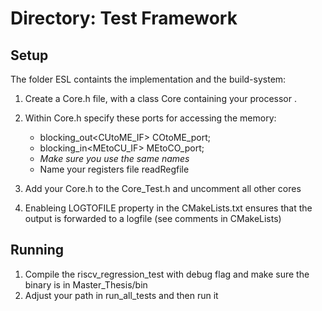 # Directory: Test Framework

## Setup
The folder ESL containts the implementation and the build-system:
1) Create a Core.h file, with a class Core containing your processor . 
2) Within Core.h specify these ports for accessing the memory:
    * blocking_out<CUtoME_IF> COtoME_port;
    * blocking_in<MEtoCU_IF> MEtoCO_port;
    * *Make sure you use the same names*
    * Name your registers file readRegfile
3) Add your Core.h to the Core_Test.h and uncomment all other cores

4) Enableing LOGTOFILE property in the CMakeLists.txt ensures that the 
output is forwarded to a logfile (see comments in CMakeLists)

## Running

1) Compile the riscv_regression_test with debug flag and make sure the binary is in Master_Thesis/bin
2) Adjust your path in run_all_tests and then run it










 

